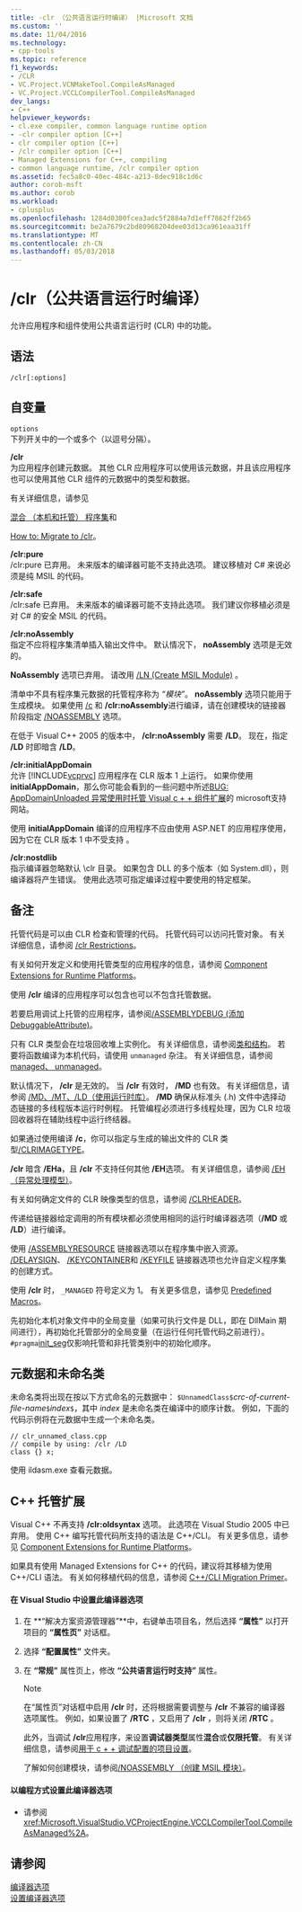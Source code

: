 ```yaml
---
title: -clr （公共语言运行时编译） |Microsoft 文档
ms.custom: ''
ms.date: 11/04/2016
ms.technology:
- cpp-tools
ms.topic: reference
f1_keywords:
- /CLR
- VC.Project.VCNMakeTool.CompileAsManaged
- VC.Project.VCCLCompilerTool.CompileAsManaged
dev_langs:
- C++
helpviewer_keywords:
- cl.exe compiler, common language runtime option
- -clr compiler option [C++]
- clr compiler option [C++]
- /clr compiler option [C++]
- Managed Extensions for C++, compiling
- common language runtime, /clr compiler option
ms.assetid: fec5a8c0-40ec-484c-a213-8dec918c1d6c
author: corob-msft
ms.author: corob
ms.workload:
- cplusplus
ms.openlocfilehash: 1284d0300fcea3adc5f2884a7d1eff7862ff2b65
ms.sourcegitcommit: be2a7679c2bd80968204dee03d13ca961eaa31ff
ms.translationtype: MT
ms.contentlocale: zh-CN
ms.lasthandoff: 05/03/2018
---
```

# <a name="clr-common-language-runtime-compilation"></a>/clr（公共语言运行时编译）
允许应用程序和组件使用公共语言运行时 (CLR) 中的功能。  
  
## <a name="syntax"></a>语法  
  
```  
/clr[:options]  
```  
  
## <a name="arguments"></a>自变量  
 `options`  
 下列开关中的一个或多个（以逗号分隔）。  
  
 **/clr**  
 为应用程序创建元数据。 其他 CLR 应用程序可以使用该元数据，并且该应用程序也可以使用其他 CLR 组件的元数据中的类型和数据。  
  
 有关详细信息，请参见  
  
 [混合 （本机和托管） 程序集](../../dotnet/mixed-native-and-managed-assemblies.md)和  
  
 [How to: Migrate to /clr](../../dotnet/how-to-migrate-to-clr.md)。  
  
 **/clr:pure**  
 /clr:pure 已弃用。 未来版本的编译器可能不支持此选项。 建议移植对 C# 来说必须是纯 MSIL 的代码。  
  
 **/clr:safe**  
 /clr:safe 已弃用。 未来版本的编译器可能不支持此选项。 我们建议你移植必须是对 C# 的安全 MSIL 的代码。 
  
 **/clr:noAssembly**  
 指定不应将程序集清单插入输出文件中。 默认情况下， **noAssembly** 选项是无效的。  
  
 **NoAssembly** 选项已弃用。 请改用 [/LN (Create MSIL Module)](../../build/reference/ln-create-msil-module.md) 。  
  
 清单中不具有程序集元数据的托管程序称为 *“模块”*。 **noAssembly** 选项只能用于生成模块。 如果使用 [/c](../../build/reference/c-compile-without-linking.md) 和 **/clr:noAssembly**进行编译，请在创建模块的链接器阶段指定 [/NOASSEMBLY](../../build/reference/noassembly-create-a-msil-module.md) 选项。  
  
 在低于 Visual C++ 2005 的版本中， **/clr:noAssembly** 需要 **/LD**。 现在，指定 **/LD** 时即暗含 **/LD**。  
  
 **/clr:initialAppDomain**  
 允许 [!INCLUDE[vcprvc](../../build/includes/vcprvc_md.md)] 应用程序在 CLR 版本 1 上运行。 如果你使用**initialAppDomain**，那么你可能会看到的一些问题中所述[BUG: AppDomainUnloaded 异常使用时托管 Visual c + + 组件扩展](http://go.microsoft.com/fwlink/p/?linkid=169465)的 microsoft支持网站。  
  
 使用 **initialAppDomain** 编译的应用程序不应由使用 ASP.NET 的应用程序使用，因为它在 CLR 版本 1 中不受支持 。  
  
 **/clr:nostdlib**  
 指示编译器忽略默认 \clr 目录。 如果包含 DLL 的多个版本（如 System.dll），则编译器将产生错误。 使用此选项可指定编译过程中要使用的特定框架。  
  
## <a name="remarks"></a>备注  
 托管代码是可以由 CLR 检查和管理的代码。 托管代码可以访问托管对象。 有关详细信息，请参阅 [/clr Restrictions](../../build/reference/clr-restrictions.md)。  
  
 有关如何开发定义和使用托管类型的应用程序的信息，请参阅 [Component Extensions for Runtime Platforms](../../windows/component-extensions-for-runtime-platforms.md)。  
  
 使用 **/clr** 编译的应用程序可以包含也可以不包含托管数据。  
  
 若要启用调试上托管的应用程序，请参阅[/ASSEMBLYDEBUG (添加 DebuggableAttribute)](../../build/reference/assemblydebug-add-debuggableattribute.md)。  
  
 只有 CLR 类型会在垃圾回收堆上实例化。 有关详细信息，请参阅[类和结构](../../windows/classes-and-structs-cpp-component-extensions.md)。 若要将函数编译为本机代码，请使用 `unmanaged` 杂注。 有关详细信息，请参阅[managed、 unmanaged](../../preprocessor/managed-unmanaged.md)。  
  
 默认情况下， **/clr** 是无效的。 当 **/clr** 有效时， **/MD** 也有效。 有关详细信息，请参阅 [/MD、/MT、/LD（使用运行时库）](../../build/reference/md-mt-ld-use-run-time-library.md)。 **/MD** 确保从标准头 (.h) 文件中选择动态链接的多线程版本运行时例程。 托管编程必须进行多线程处理，因为 CLR 垃圾回收器将在辅助线程中运行终结器。  
  
 如果通过使用编译 **/c**，你可以指定与生成的输出文件的 CLR 类型[/CLRIMAGETYPE](../../build/reference/clrimagetype-specify-type-of-clr-image.md)。  
  
 **/clr** 暗含 **/EHa**，且 **/clr** 不支持任何其他 **/EH**选项。 有关详细信息，请参阅 [/EH（异常处理模型）](../../build/reference/eh-exception-handling-model.md)。  
  
 有关如何确定文件的 CLR 映像类型的信息，请参阅 [/CLRHEADER](../../build/reference/clrheader.md)。  
  
 传递给链接器给定调用的所有模块都必须使用相同的运行时编译器选项（**/MD** 或 **/LD**）进行编译。  
  
 使用 [/ASSEMBLYRESOURCE](../../build/reference/assemblyresource-embed-a-managed-resource.md) 链接器选项以在程序集中嵌入资源。 [/DELAYSIGN](../../build/reference/delaysign-partially-sign-an-assembly.md)、 [/KEYCONTAINER](../../build/reference/keycontainer-specify-a-key-container-to-sign-an-assembly.md)和 [/KEYFILE](../../build/reference/keyfile-specify-key-or-key-pair-to-sign-an-assembly.md) 链接器选项也允许自定义程序集的创建方式。  
  
 使用 **/clr** 时， `_MANAGED` 符号定义为 1。 有关更多信息，请参见 [Predefined Macros](../../preprocessor/predefined-macros.md)。  
  
 先初始化本机对象文件中的全局变量（如果可执行文件是 DLL，即在 DllMain 期间进行），再初始化托管部分的全局变量（在运行任何托管代码之前进行）。 `#pragma`[init_seg](../../preprocessor/init-seg.md)仅影响托管和非托管类别中的初始化顺序。  
  
## <a name="metadata-and-unnamed-classes"></a>元数据和未命名类  
 未命名类将出现在按以下方式命名的元数据中： `$UnnamedClass$`*crc-of-current-file-name*`$`*index*`$`，其中 *index* 是未命名类在编译中的顺序计数。 例如，下面的代码示例将在元数据中生成一个未命名类。  
  
```  
// clr_unnamed_class.cpp  
// compile by using: /clr /LD  
class {} x;  
```  
  
 使用 ildasm.exe 查看元数据。  
  
## <a name="managed-extensions-for-c"></a>C++ 托管扩展  
 Visual C++ 不再支持 **/clr:oldsyntax** 选项。 此选项在 Visual Studio 2005 中已弃用。 使用 C++ 编写托管代码所支持的语法是 C++/CLI。 有关更多信息，请参见 [Component Extensions for Runtime Platforms](../../windows/component-extensions-for-runtime-platforms.md)。  
  
 如果具有使用 Managed Extensions for C++ 的代码，建议将其移植为使用 C++/CLI 语法。 有关如何移植代码的信息，请参阅 [C++/CLI Migration Primer](../../dotnet/cpp-cli-migration-primer.md)。  
  
#### <a name="to-set-this-compiler-option-in-visual-studio"></a>在 Visual Studio 中设置此编译器选项  
  
1.  在 **“解决方案资源管理器”**中，右键单击项目名，然后选择 **“属性”** 以打开项目的 **“属性页”** 对话框。  
  
2.  选择 **“配置属性”** 文件夹。  
  
3.  在 **“常规”** 属性页上，修改 **“公共语言运行时支持”** 属性。  
  
    > [!NOTE]
    >  在“属性页”对话框中启用 **/clr** 时，还将根据需要调整与 **/clr** 不兼容的编译器选项属性。  例如，如果设置了 **/RTC** ，又启用了 **/clr** ，则将关闭 **/RTC** 。  
    >   
    >  此外，当调试 **/clr**应用程序，来设置**调试器类型**属性**混合**或**仅限托管**。 有关详细信息，请参阅[用于 c + + 调试配置的项目设置](/visualstudio/debugger/project-settings-for-a-cpp-debug-configuration)。  
  
     了解如何创建模块，请参阅[/NOASSEMBLY （创建 MSIL 模块）](../../build/reference/noassembly-create-a-msil-module.md)。  
  
#### <a name="to-set-this-compiler-option-programmatically"></a>以编程方式设置此编译器选项  
  
-   请参阅 <xref:Microsoft.VisualStudio.VCProjectEngine.VCCLCompilerTool.CompileAsManaged%2A>。  
  
## <a name="see-also"></a>请参阅  
 [编译器选项](../../build/reference/compiler-options.md)   
 [设置编译器选项](../../build/reference/setting-compiler-options.md)